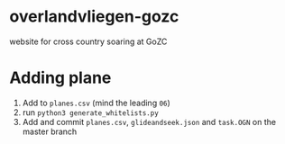 # overlandvliegen-gozc
website for cross country soaring at GoZC

# Adding plane
1. Add to `planes.csv` (mind the leading `06`)
2. run ```python3 generate_whitelists.py```
3. Add and commit `planes.csv`, `glideandseek.json` and `task.OGN` on the master branch
